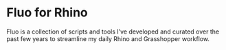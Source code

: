# Fluo for Rhino

Fluo is a collection of scripts and tools I’ve developed and curated over the past few years to streamline my daily Rhino and Grasshopper workflow.
